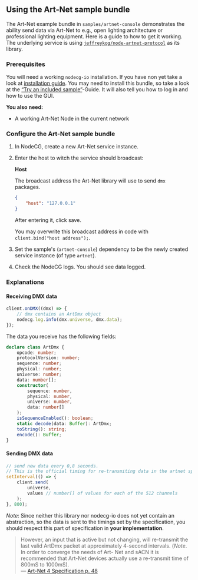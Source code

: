 ## Using the Art-Net sample bundle

The Art-Net example bundle in `samples/artnet-console` demonstrates the ability
send data via Art-Net to e.g., open lighting architecture or professional
lighting equipment. Here is a guide to how to get it working. The underlying
service is using
[`jeffreykog/node-artnet-protocol`](https://github.com/jeffreykog/node-artnet-protocol)
as its library.

### Prerequisites

You will need a working `nodecg-io` installation. If you have non yet take a
look at [installation guide](../getting_started/install.md). You may need to
install this bundle, so take a look at the
[“Try an included sample”](../getting_started/try_example_bundle.md)-Guide. It
will also tell you how to log in and how to use the GUI.

**You also need:**

-   A working Art-Net Node in the current network

### Configure the Art-Net sample bundle

1. In NodeCG, create a new Art-Net service instance.
2. Enter the host to witch the service should broadcast:

    **Host**

    The broadcast address the Art-Net library will use to send `dmx` packages.

    ```json
    {
        "host": "127.0.0.1"
    }
    ```

    After entering it, click save.

    You may overwrite this broadcast address in code with
    `client.bind("host address");`.

3. Set the sample's (`artnet-console`) dependency to be the newly created
   service instance (of type `artnet`).
4. Check the NodeCG logs. You should see data logged.

### Explanations

#### Receiving DMX data

```ts
client.onDMX((dmx) => {
    // dmx contains an ArtDmx object
    nodecg.log.info(dmx.universe, dmx.data);
});
```

The data you receive has the following fields:

```ts
declare class ArtDmx {
    opcode: number;
    protocolVersion: number;
    sequence: number;
    physical: number;
    universe: number;
    data: number[];
    constructor(
        sequence: number,
        physical: number,
        universe: number,
        data: number[]
    );
    isSequenceEnabled(): boolean;
    static decode(data: Buffer): ArtDmx;
    toString(): string;
    encode(): Buffer;
}
```

#### Sending DMX data

```ts
// send new data every 0,8 seconds.
// This is the official timing for re-transmiting data in the artnet specifciation.
setInterval(() => {
    client.send(
        universe,
        values // number[] of values for each of the 512 channels
    );
}, 800);
```

_Note_: Since neither this library nor nodecg-io does not yet contain an
abstraction, so the data is sent to the timings set by the specification, you
should respect this part of specification in **your implementation**.

> However, an input that is active but not changing, will re-transmit the last
> valid ArtDmx packet at approximately 4-second intervals. (_Note_. In order to
> converge the needs of Art- Net and sACN it is recommended that Art-Net devices
> actually use a re-transmit time of 800mS to 1000mS).  
>  — [Art-Net 4 Specification p. 48](https://artisticlicence.com/WebSiteMaster/User%20Guides/art-net.pdf)
